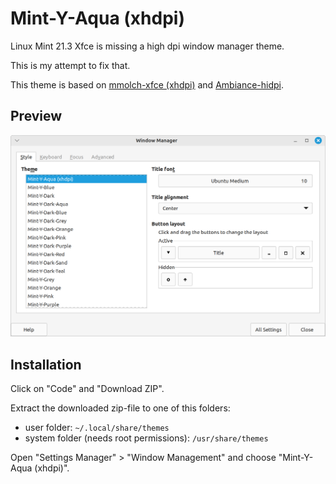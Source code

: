 # Mint-Y-Aqua (xhdpi)

Linux Mint 21.3 Xfce is missing a high dpi window manager theme.

This is my attempt to fix that.

This theme is based on [mmolch-xfce (xhdpi)](https://github.com/mmolch/mmolch-xfce) and [Ambiance-hidpi](https://www.xfce-look.org/p/1149740/).

## Preview

![Mint-Y-Aqua (xhdpi)](Screenshot.png)

## Installation

Click on "Code" and "Download ZIP".

Extract the downloaded zip-file to one of this folders:

- user folder: `~/.local/share/themes`
- system folder (needs root permissions): `/usr/share/themes`

Open "Settings Manager" > "Window Management" and choose "Mint-Y-Aqua (xhdpi)".
